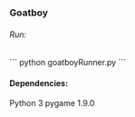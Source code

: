 ###	Goatboy

###### Run:
´´´
python goatboyRunner.py
´´´

#### Dependencies:
Python 3
pygame 1.9.0


